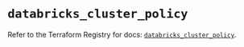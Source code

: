 # `databricks_cluster_policy`

Refer to the Terraform Registry for docs: [`databricks_cluster_policy`](https://registry.terraform.io/providers/databricks/databricks/1.94.0/docs/resources/cluster_policy).
